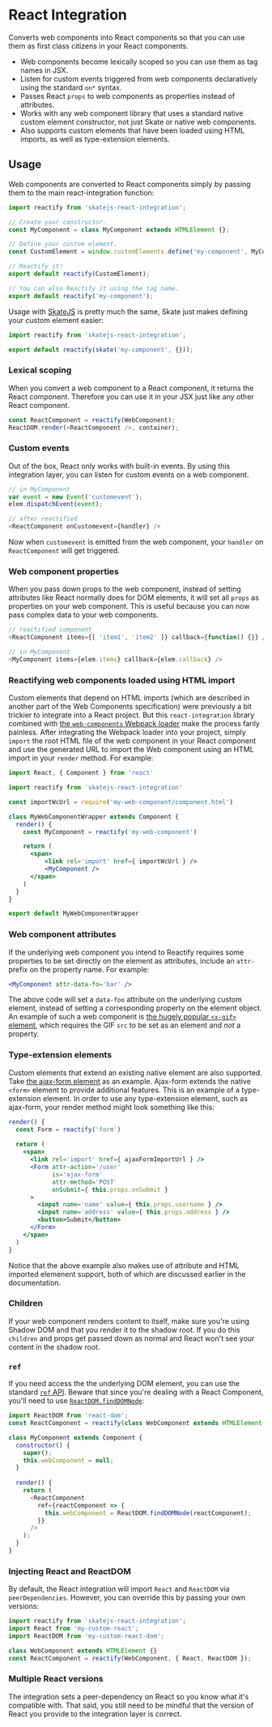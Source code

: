 # React Integration

Converts web components into React components so that you can use them as first class citizens in your React components.

- Web components become lexically scoped so you can use them as tag names in JSX.
- Listen for custom events triggered from web components declaratively using the standard `on*` syntax.
- Passes React `props` to web components as properties instead of attributes.
- Works with any web component library that uses a standard native custom element constructor, not just Skate or native web components.
- Also supports custom elements that have been loaded using HTML imports, as well as type-extension elements.

## Usage

Web components are converted to React components simply by passing them to the main react-integration function:

```js
import reactify from 'skatejs-react-integration';

// Create your constructor.
const MyComponent = class MyComponent extends HTMLElement {};

// Define your custom element.
const CustomElement = window.customElements.define('my-component', MyComponent);

// Reactify it!
export default reactify(CustomElement);

// You can also Reactify it using the tag name.
export default reactify('my-component');
```

Usage with [SkateJS](https://github.com/skatejs/skatejs) is pretty much the same, Skate just makes defining your custom element easier:

```js
import reactify from 'skatejs-react-integration';

export default reactify(skate('my-component', {}));
```

### Lexical scoping

When you convert a web component to a React component, it returns the React component. Therefore you can use it in your JSX just like any other React component.

```js
const ReactComponent = reactify(WebComponent);
ReactDOM.render(<ReactComponent />, container);
```

### Custom events

Out of the box, React only works with built-in events. By using this integration layer, you can listen for custom events on a web component.

```js
// in MyComponent
var event = new Event('customevent');
elem.dispatchEvent(event);

// after reactified
<ReactComponent onCustomevent={handler} />
```

Now when `customevent` is emitted from the web component, your `handler` on `ReactComponent` will get triggered.

### Web component properties

When you pass down props to the web component, instead of setting attributes like React normally does for DOM elements, it will set all `props` as properties on your web component. This is useful because you can now pass complex data to your web components.

```js
// reactified component
<ReactComponent items={[ 'item1', 'item2' ]} callback={function() {}} />

// in MyComponent
<MyComponent items={elem.items} callback={elem.callback} />
```

### Reactifying web components loaded using HTML import
Custom elements that depend on HTML imports (which are described in another part of the Web Components specification) were previously a bit trickier to integrate into a React project. But this `react-integration` library combined with [the `web-components` Webpack loader](https://github.com/rnicholus/web-components-loader) make the process farily painless. After integrating the Webpack loader into your project, simply `import` the root HTML file of the web component in your React component and use the generated URL to import the Web component using an HTML import in your `render` method. For example:

```jsx
import React, { Component } from 'react'

import reactify from 'skatejs-react-integration'

const importWcUrl = require('my-web-component/component.html')

class MyWebComponentWrapper extends Component {
  render() {
    const MyComponent = reactify('my-web-component')

    return (
      <span>
          <link rel='import' href={ importWcUrl } />
          <MyComponent />
      </span>
    )
  }
}

export default MyWebComponentWrapper
```

### Web component attributes
If the underlying web component you intend to Reactify requires some properties to be set directly on the element as attributes, include an `attr-` prefix on the property name. For example:

```jsx
<MyComponent attr-data-fo='bar' />
```

The above code will set a `data-foo` attribute on the underlying custom element, instead of setting a corresponding property on the element object. An example of such a web component is [the hugely popular `<x-gif>` element](https://github.com/geelen/x-gif), which requires the GIF `src` to be set as an element and _not_ a property.

### Type-extension elements
Custom elements that extend an existing native element are also supported. Take [the ajax-form element](https://github.com/rnicholus/ajax-form) as an example. Ajax-form extends the native `<form>` element to provide additional features. This is an example of a type-extension element. In order to use any type-extension element, such as ajax-form, your render method might look something like this:

```jsx
render() {
  const Form = reactify('form')
  
  return (
    <span>
      <link rel='import' href={ ajaxFormImportUrl } />
      <Form attr-action='/user' 
            is='ajax-form' 
            attr-method='POST' 
            onSubmit={ this.props.onSubmit }
      >
        <input name='name' value={ this.props.username } />
        <input name='address' value={ this.props.address } />
        <button>Submit</button>
      </Form>
    </span>
  )
}
```

Notice that the above example also makes use of attribute and HTML imported elemenent support, both of which are discussed earlier in the documentation.

### Children

If your web component renders content to itself, make sure you're using Shadow DOM and that you render it to the shadow root. If you do this `children` and props get passed down as normal and React won't see your content in the shadow root.

### `ref`

If you need access the the underlying DOM element, you can use the standard [`ref` API](https://facebook.github.io/react/docs/more-about-refs.html). Beware that since you're dealing with a React Component, you'll need to use [`ReactDOM.findDOMNode`](https://facebook.github.io/react/docs/top-level-api.html#reactdom.finddomnode):

```js
import ReactDOM from 'react-dom';
const ReactComponent = reactify(class WebComponent extends HTMLElement {});

class MyComponent extends Component {
  constructor() {
    super();
    this.webComponent = null;
  }
  
  render() {
    return (
      <ReactComponent
        ref={reactComponent => { 
          this.webComponent = ReactDOM.findDOMNode(reactComponent);
        }}
      />
    );
  }
}
```

### Injecting React and ReactDOM

By default, the React integration will import `React` and `ReactDOM` via `peerDependencies`. However, you can override this by passing your own versions:

```js
import reactify from 'skatejs-react-integration';
import React from 'my-custom-react';
import ReactDOM from 'my-custom-react-dom';

class WebComponent extends HTMLElement {}
const ReactComponent = reactify(WebComponent, { React, ReactDOM });
```

### Multiple React versions

The integration sets a peer-dependency on React so you know what it's compatible with. That said, you still need to be mindful that the version of React you provide to the integration layer is correct.
